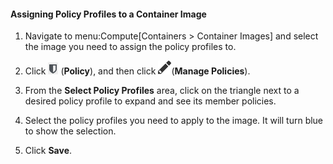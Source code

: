 #### Assigning Policy Profiles to a Container Image

1.  Navigate to menu:Compute\[Containers \> Container Images\] and
    select the image you need to assign the policy profiles to.

2.  Click ![image](/images/1941.png) (**Policy**), and then click
    ![image](/images/1851.png)(**Manage Policies**).

3.  From the **Select Policy Profiles** area, click on the triangle next
    to a desired policy profile to expand and see its member policies.

4.  Select the policy profiles you need to apply to the image. It will
    turn blue to show the selection.

5.  Click **Save**.
